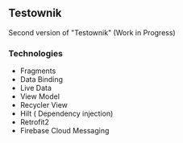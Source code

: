 ## Testownik
Second version of "Testownik" (Work in Progress)

### Technologies
- Fragments
- Data Binding 
- Live Data
- View Model
- Recycler View 
- Hilt ( Dependency injection)
- Retrofit2 
- Firebase Cloud Messaging 
